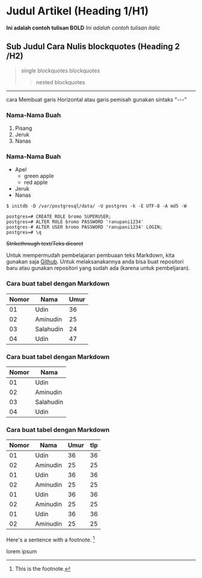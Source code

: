# Judul Artikel (Heading 1/H1)

**Ini adalah contoh tulisan BOLD**
*Ini adalah contoh tulisan italic*

## Sub Judul Cara Nulis blockquotes (Heading 2 /H2)

> single blockquotes
> blockquotes
>> nested blockquotes
---
cara Membuat garis Horizontal atau garis pemisah gunakan sintaks "---"


### Nama-Nama Buah
1. Pisang
2. Jeruk
3. Nanas

### Nama-Nama Buah
- Apel
  - green apple
  - red apple
- Jeruk
- Nanas

`$ initdb -D /var/postgresql/data/ -U postgres -k -E UTF-8 -A md5 -W`

```
postgres=# CREATE ROLE bromo SUPERUSER;
postgres=# ALTER ROLE bromo PASSWORD 'ranupani1234'
postgres-# ALTER USER bromo PASSWORD 'ranupani1234' LOGIN;
postgres=# \q
```
~~Strikethrough text/Teks dicoret~~

Untuk mempermudah pembelajaran pembuaan teks Markdown, kita gunakan saja [Github](https://github.com/iwanse1977/qiita-article/blob/main/cara-nulis-markdown.md). Untuk melaksanakannya anda bisa buat repositori baru atau gunakan repositori yang sudah ada (karena untuk pembeljaran).

### Cara buat tabel dengan Markdown
| Nomor       | Nama          | Umur        | 
| ----------- | -----------   | ----------- |
| 01          | Udin          | 36          |
| 02          | Aminudin      | 25          |
| 03          | Salahudin     | 24          |
| 04          | Udin          | 47          |

### Cara buat tabel dengan Markdown
| Nomor       | Nama          | 
| ----------- | -----------   | 
| 01          | Udin          | 
| 02          | Aminudin      | 
| 03          | Salahudin     | 
| 04          | Udin          | 

### Cara buat tabel dengan Markdown
| Nomor       | Nama          | Umur        |  tlp        |
| ----------- | -----------   | ----------- | ----------- |
| 01          | Udin          | 36          | 36          |
| 02          | Aminudin      | 25          | 25          |
| 01          | Udin          | 36          | 36          |
| 02          | Aminudin      | 25          | 25          |
| 01          | Udin          | 36          | 36          |
| 02          | Aminudin      | 25          | 25          |
| 01          | Udin          | 36          | 36          |
| 02          | Aminudin      | 25          | 25          |

Here's a sentence with a footnote. [^1]

lorem ipsum

[^1]: This is the footnote. 


